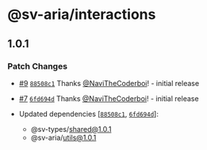# @sv-aria/interactions

## 1.0.1

### Patch Changes

-   [#9](https://github.com/NaviTheCoderboi/sv-aria/pull/9) [`88508c1`](https://github.com/NaviTheCoderboi/sv-aria/commit/88508c11e5a060eaa3ec49ac94a0d662a4117b18) Thanks [@NaviTheCoderboi](https://github.com/NaviTheCoderboi)! - initial release

-   [#7](https://github.com/NaviTheCoderboi/sv-aria/pull/7) [`6fd694d`](https://github.com/NaviTheCoderboi/sv-aria/commit/6fd694ded7bd3ef161a20ab967d32066201c4bee) Thanks [@NaviTheCoderboi](https://github.com/NaviTheCoderboi)! - initial release

-   Updated dependencies [[`88508c1`](https://github.com/NaviTheCoderboi/sv-aria/commit/88508c11e5a060eaa3ec49ac94a0d662a4117b18), [`6fd694d`](https://github.com/NaviTheCoderboi/sv-aria/commit/6fd694ded7bd3ef161a20ab967d32066201c4bee)]:
    -   @sv-types/shared@1.0.1
    -   @sv-aria/utils@1.0.1
